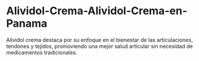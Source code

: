 # Alividol-Crema-Alividol-Crema-en-Panama
Alividol crema destaca por su enfoque en el bienestar de las articulaciones, tendones y tejidos, promoviendo una mejor salud articular sin necesidad de medicamentos tradicionales.
